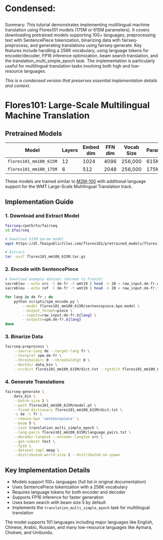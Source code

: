 # Condensed: <p align="center">

Summary: This tutorial demonstrates implementing multilingual machine translation using Flores101 models (175M or 615M parameters). It covers downloading pretrained models supporting 100+ languages, preprocessing text with SentencePiece tokenization, binarizing data with fairseq-preprocess, and generating translations using fairseq-generate. Key features include handling a 256K vocabulary, using language tokens for encoder/decoder, FP16 inference optimization, beam search translation, and the translation_multi_simple_epoch task. The implementation is particularly useful for multilingual translation tasks involving both high and low-resource languages.

*This is a condensed version that preserves essential implementation details and context.*

# Flores101: Large-Scale Multilingual Machine Translation

## Pretrained Models

| Model | Layers | Embed dim | FFN dim | Vocab Size | Params | Download |
|---|---|---|---|---|---|---|
| `flores101_mm100_615M` | 12 | 1024 | 4096 | 256,000 | 615M | [Download](https://dl.fbaipublicfiles.com/flores101/pretrained_models/flores101_mm100_615M.tar.gz) |
| `flores101_mm100_175M` | 6 | 512 | 2048 | 256,000 | 175M | [Download](https://dl.fbaipublicfiles.com/flores101/pretrained_models/flores101_mm100_175M.tar.gz) |

These models are trained similar to [M2M-100](https://arxiv.org/abs/2010.11125) with additional language support for the WMT Large-Scale Multilingual Translation track.

## Implementation Guide

### 1. Download and Extract Model

```bash
fairseq=/path/to/fairseq
cd $fairseq

# Download 615M param model
wget https://dl.fbaipublicfiles.com/flores101/pretrained_models/flores101_mm100_615M.tar.gz

# Extract 
tar -xvzf flores101_mm100_615M.tar.gz
```

### 2. Encode with SentencePiece

```bash
# Download example dataset (German to French)
sacrebleu --echo src -l de-fr -t wmt19 | head -n 20 > raw_input.de-fr.de
sacrebleu --echo ref -l de-fr -t wmt19 | head -n 20 > raw_input.de-fr.fr

for lang in de fr ; do
    python scripts/spm_encode.py \
        --model flores101_mm100_615M/sentencepiece.bpe.model \
        --output_format=piece \
        --inputs=raw_input.de-fr.${lang} \
        --outputs=spm.de-fr.${lang}
done
```

### 3. Binarize Data

```bash
fairseq-preprocess \
    --source-lang de --target-lang fr \
    --testpref spm.de-fr \
    --thresholdsrc 0 --thresholdtgt 0 \
    --destdir data_bin \
    --srcdict flores101_mm100_615M/dict.txt --tgtdict flores101_mm100_615M/dict.txt
```

### 4. Generate Translations

```bash
fairseq-generate \
    data_bin \
    --batch-size 1 \
    --path flores101_mm100_615M/model.pt \
    --fixed-dictionary flores101_mm100_615M/dict.txt \
    -s de -t fr \
    --remove-bpe 'sentencepiece' \
    --beam 5 \
    --task translation_multi_simple_epoch \
    --lang-pairs flores101_mm100_615M/language_pairs.txt \
    --decoder-langtok --encoder-langtok src \
    --gen-subset test \
    --fp16 \
    --dataset-impl mmap \
    --distributed-world-size 1 --distributed-no-spawn
```

## Key Implementation Details

- Models support 100+ languages (full list in original documentation)
- Uses SentencePiece tokenization with a 256K vocabulary
- Requires language tokens for both encoder and decoder
- Supports FP16 inference for faster generation
- Uses beam search with beam size 5 by default
- Implements the `translation_multi_simple_epoch` task for multilingual translation

The model supports 101 languages including major languages like English, Chinese, Arabic, Russian, and many low-resource languages like Aymara, Chokwe, and Umbundu.